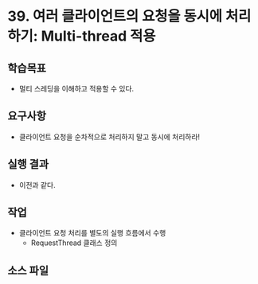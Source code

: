 # 39. 여러 클라이언트의 요청을 동시에 처리하기: Multi-thread 적용

## 학습목표

- 멀티 스레딩을 이해하고 적용할 수 있다.

## 요구사항

- 클라이언트 요청을 순차적으로 처리하지 말고 동시에 처리하라!

## 실행 결과

- 이전과 같다.

## 작업

- 클라이언트 요청 처리를 별도의 실행 흐름에서 수행
  - RequestThread 클래스 정의
  
## 소스 파일
